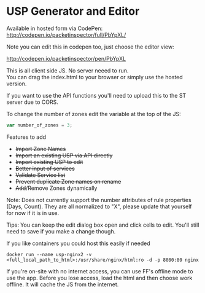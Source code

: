 USP Generator and Editor
================

Available in hosted form via CodePen: http://codepen.io/packetinspector/full/PbYpXL/

Note you can edit this in codepen too, just choose the editor view:

http://codepen.io/packetinspector/pen/PbYpXL

This is all client side JS. No server neeed to run.  
You can drag the index.html to your browser or simply use the hosted version.

If you want to use the API functions you'll need to upload this to the ST server due to CORS. 

To change the number of zones edit the variable at the top of the JS:
```javascript
var number_of_zones = 3;
```

Features to add
- ~~Import Zone Names~~
- ~~Import an existing USP via API directly~~
- ~~Import existing USP to edit~~
- ~~Better input of services~~
- ~~Validate Service list~~
- ~~Prevent duplicate Zone names on rename~~
- ~~Add~~/Remove Zones dynamically

Note: Does not currently support the number attributes of rule properties (Days, Count).  They are all normalized to "X", please update that yourself for now if it is in use.

Tips: You can keep the edit dialog box open and click cells to edit. You'll still need to save if you make a change though.


If you like containers you could host this easily if needed

```shell
docker run --name usp-nginx2 -v <full_local_path_to_html>:/usr/share/nginx/html:ro -d -p 8080:80 nginx
```

If you're on-site with no internet access, you can use FF's offline mode to use the app.
Before you lose access, load the html and then choose work offline.  It will cache the JS from the internet.